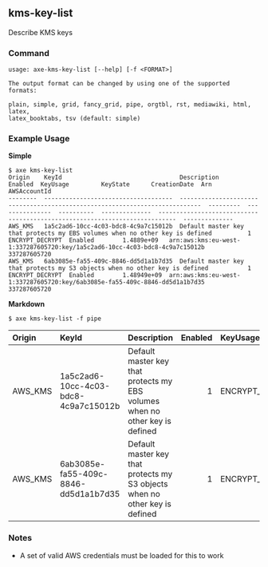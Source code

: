 
## kms-key-list

Describe KMS keys

### Command

```
usage: axe-kms-key-list [--help] [-f <FORMAT>]

The output format can be changed by using one of the supported formats:

plain, simple, grid, fancy_grid, pipe, orgtbl, rst, mediawiki, html, latex,
latex_booktabs, tsv (default: simple)
```

### Example Usage

**Simple**
```
$ axe kms-key-list
Origin    KeyId                                 Description                                                                     Enabled  KeyUsage         KeyState      CreationDate  Arn                                                                            AWSAccountId
--------  ------------------------------------  ----------------------------------------------------------------------------  ---------  ---------------  ----------  --------------  ---------------------------------------------------------------------------  --------------
AWS_KMS   1a5c2ad6-10cc-4c03-bdc8-4c9a7c15012b  Default master key that protects my EBS volumes when no other key is defined          1  ENCRYPT_DECRYPT  Enabled        1.4889e+09   arn:aws:kms:eu-west-1:337287605720:key/1a5c2ad6-10cc-4c03-bdc8-4c9a7c15012b    337287605720
AWS_KMS   6ab3085e-fa55-409c-8846-dd5d1a1b7d35  Default master key that protects my S3 objects when no other key is defined           1  ENCRYPT_DECRYPT  Enabled        1.48949e+09  arn:aws:kms:eu-west-1:337287605720:key/6ab3085e-fa55-409c-8846-dd5d1a1b7d35    337287605720
```

**Markdown**
```
$ axe kms-key-list -f pipe
```

| Origin   | KeyId                                | Description                                                                  |   Enabled | KeyUsage        | KeyState   |   CreationDate | Arn                                                                         |   AWSAccountId |
|:---------|:-------------------------------------|:-----------------------------------------------------------------------------|----------:|:----------------|:-----------|---------------:|:----------------------------------------------------------------------------|---------------:|
| AWS_KMS  | 1a5c2ad6-10cc-4c03-bdc8-4c9a7c15012b | Default master key that protects my EBS volumes when no other key is defined |         1 | ENCRYPT_DECRYPT | Enabled    |    1.4889e+09  | arn:aws:kms:eu-west-1:337287605720:key/1a5c2ad6-10cc-4c03-bdc8-4c9a7c15012b |   337287605720 |
| AWS_KMS  | 6ab3085e-fa55-409c-8846-dd5d1a1b7d35 | Default master key that protects my S3 objects when no other key is defined  |         1 | ENCRYPT_DECRYPT | Enabled    |    1.48949e+09 | arn:aws:kms:eu-west-1:337287605720:key/6ab3085e-fa55-409c-8846-dd5d1a1b7d35 |   337287605720 |


### Notes

 - A set of valid AWS credentials must be loaded for this to work


